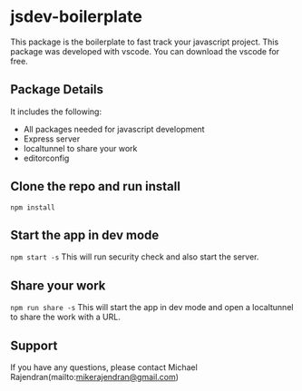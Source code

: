 # jsdev-boilerplate
This package is the boilerplate to fast track your javascript project. This package was developed with vscode. You can download the vscode for free. 

## Package Details
It includes the following:
* All packages needed for javascript development
* Express server
* localtunnel to share your work
* editorconfig 

## Clone the repo and run install
```npm install```

## Start the app in dev mode
```npm start -s```
This will run security check and also start the server.

## Share your work
```npm run share -s```
This will start the app in dev mode and open a localtunnel to share the work with a URL. 

## Support
If you have any questions, please contact Michael Rajendran(mailto:mikerajendran@gmail.com)

